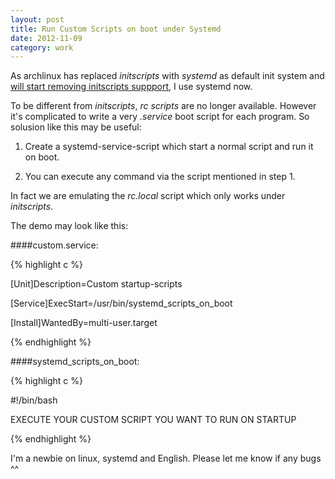 ```yaml
---
layout: post
title: Run Custom Scripts on boot under Systemd
date: 2012-11-09
category: work
---
```


As archlinux has replaced *initscripts* with *systemd* as default init system and [will start removing initscripts suppport](https://www.archlinux.org/news/end-of-initscripts-support/), I use systemd now.

To be different from *initscripts*, _rc scripts_ are no longer available. However it's complicated to write a very  _.service_ boot script for each program. So solusion like this may be useful:

1. Create a systemd-service-script which start a normal script and run it on boot.

2. You can execute any command via the script mentioned in step 1.

In fact we are emulating the _rc.local_ script which only works under *initscripts*.

The demo may look like this:

####custom.service:

{% highlight c %}

[Unit]Description=Custom startup-scripts

[Service]ExecStart=/usr/bin/systemd_scripts_on_boot

[Install]WantedBy=multi-user.target

{% endhighlight %}


####systemd_scripts_on_boot:

{% highlight c %}

#!/bin/bash

EXECUTE YOUR CUSTOM SCRIPT YOU WANT TO RUN ON STARTUP

{% endhighlight %}

I'm a newbie on linux, systemd and English. Please let me know if any bugs ^^

